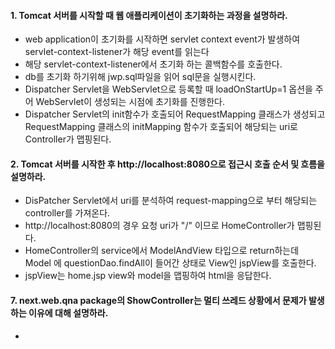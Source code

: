 #### 1. Tomcat 서버를 시작할 때 웹 애플리케이션이 초기화하는 과정을 설명하라.
* web application이 초기화를 시작하면 servlet context event가 발생하여 servlet-context-listener가 해당 event를 읽는다
* 해당 servlet-context-listener에서 초기화 하는 콜백함수를 호출한다.
* db를 초기화 하기위해 jwp.sql파일을 읽어 sql문을 실행시킨다.
* Dispatcher Servlet을 WebServlet으로 등록할 때 loadOnStartUp=1 옵션을 주어 WebServlet이 생성되는 시점에 초기화를 진행한다.
* Dispatcher Servlet의 init함수가 호출되어 RequestMapping 클래스가 생성되고 RequestMapping 클래스의 initMapping 함수가 호출되어 해당되는 uri로 Controller가 맵핑된다.

#### 2. Tomcat 서버를 시작한 후 http://localhost:8080으로 접근시 호출 순서 및 흐름을 설명하라.
* DisPatcher Servlet에서 uri를 분석하여 request-mapping으로 부터 해당되는 controller를 가져온다.
* http://localhost:8080의 경우 요청 uri가 "/" 이므로 HomeController가 맵핑된다.
* HomeController의 service에서 ModelAndView 타입으로 return하는데 Model 에 questionDao.findAll이 들어간 상태로 View인 jspView를 호출한다.
* jspView는 home.jsp view와 model을 맵핑하여 html을 응답한다.

#### 7. next.web.qna package의 ShowController는 멀티 쓰레드 상황에서 문제가 발생하는 이유에 대해 설명하라.
* 
